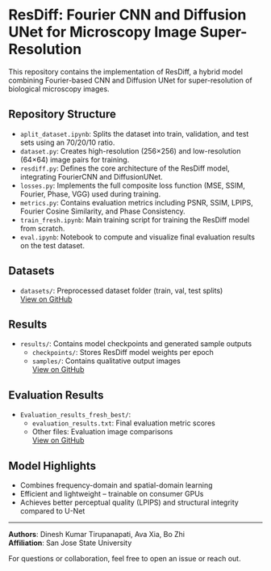 # ResDiff: Fourier CNN and Diffusion UNet for Microscopy Image Super-Resolution

This repository contains the implementation of ResDiff, a hybrid model combining Fourier-based CNN and Diffusion UNet for super-resolution of biological microscopy images.

## Repository Structure

- `aplit_dataset.ipynb`: Splits the dataset into train, validation, and test sets using an 70/20/10 ratio.
- `dataset.py`: Creates high-resolution (256×256) and low-resolution (64×64) image pairs for training.
- `resdiff.py`: Defines the core architecture of the ResDiff model, integrating FourierCNN and DiffusionUNet.
- `losses.py`: Implements the full composite loss function (MSE, SSIM, Fourier, Phase, VGG) used during training.
- `metrics.py`: Contains evaluation metrics including PSNR, SSIM, LPIPS, Fourier Cosine Similarity, and Phase Consistency.
- `train_fresh.ipynb`: Main training script for training the ResDiff model from scratch.
- `eval.ipynb`: Notebook to compute and visualize final evaluation results on the test dataset.

## Datasets

- `datasets/`: Preprocessed dataset folder (train, val, test splits)  
  [View on GitHub](https://github.com/DineshKumarTirupanapati/DATA255/tree/main/datasets)

## Results

- `results/`: Contains model checkpoints and generated sample outputs  
  - `checkpoints/`: Stores ResDiff model weights per epoch  
  - `samples/`: Contains qualitative output images  
  [View on GitHub](https://github.com/DineshKumarTirupanapati/DATA255/tree/main/results)

## Evaluation Results

- `Evaluation_results_fresh_best/`:  
  - `evaluation_results.txt`: Final evaluation metric scores  
  - Other files: Evaluation image comparisons  
  [View on GitHub](https://github.com/DineshKumarTirupanapati/DATA255/tree/main/evaluation_results_fresh_best)

## Model Highlights

- Combines frequency-domain and spatial-domain learning
- Efficient and lightweight – trainable on consumer GPUs
- Achieves better perceptual quality (LPIPS) and structural integrity compared to U-Net

---

**Authors**: Dinesh Kumar Tirupanapati, Ava Xia, Bo Zhi  
**Affiliation**: San Jose State University

For questions or collaboration, feel free to open an issue or reach out.
